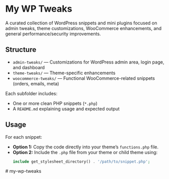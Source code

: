 # My WP Tweaks

A curated collection of WordPress snippets and mini plugins focused on admin tweaks, theme customizations, WooCommerce enhancements, and general performance/security improvements.

## Structure

- `admin-tweaks/` — Customizations for WordPress admin area, login page, and dashboard  
- `theme-tweaks/` — Theme-specific enhancements
- `woocommerce-tweaks/` — Functional WooCommerce-related snippets (orders, emails, meta)  
<!-- - `performance/` — Snippets to improve site speed and resource loading -->  
<!-- - `security/` — Small tweaks to harden WordPress security -->

Each subfolder includes:  
- One or more clean PHP snippets (`*.php`)  
- A `README.md` explaining usage and expected output  

## Usage

For each snippet:

- **Option 1:** Copy the code directly into your theme’s `functions.php` file.  
- **Option 2:** Include the `.php` file from your theme or child theme using:  
  ```php
  include get_stylesheet_directory() . '/path/to/snippet.php';
#   m y - w p - t w e a k s  
 